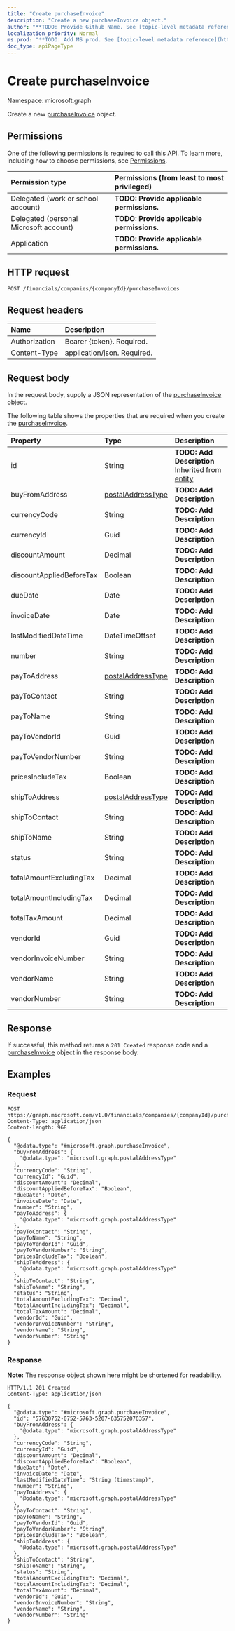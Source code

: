 ```yaml
---
title: "Create purchaseInvoice"
description: "Create a new purchaseInvoice object."
author: "**TODO: Provide Github Name. See [topic-level metadata reference](https://msgo.azurewebsites.net/add/document/guidelines/metadata.html#topic-level-metadata)**"
localization_priority: Normal
ms.prod: "**TODO: Add MS prod. See [topic-level metadata reference](https://msgo.azurewebsites.net/add/document/guidelines/metadata.html#topic-level-metadata)**"
doc_type: apiPageType
---
```


# Create purchaseInvoice
Namespace: microsoft.graph



Create a new [purchaseInvoice](../resources/purchaseinvoice.md) object.

## Permissions
One of the following permissions is required to call this API. To learn more, including how to choose permissions, see [Permissions](/graph/permissions-reference).

|Permission type|Permissions (from least to most privileged)|
|:---|:---|
|Delegated (work or school account)|**TODO: Provide applicable permissions.**|
|Delegated (personal Microsoft account)|**TODO: Provide applicable permissions.**|
|Application|**TODO: Provide applicable permissions.**|

## HTTP request

<!-- {
  "blockType": "ignored"
}
-->
``` http
POST /financials/companies/{companyId}/purchaseInvoices
```

## Request headers
|Name|Description|
|:---|:---|
|Authorization|Bearer {token}. Required.|
|Content-Type|application/json. Required.|

## Request body
In the request body, supply a JSON representation of the [purchaseInvoice](../resources/purchaseinvoice.md) object.

The following table shows the properties that are required when you create the [purchaseInvoice](../resources/purchaseinvoice.md).

|Property|Type|Description|
|:---|:---|:---|
|id|String|**TODO: Add Description** Inherited from [entity](../resources/entity.md)|
|buyFromAddress|[postalAddressType](../resources/postaladdresstype.md)|**TODO: Add Description**|
|currencyCode|String|**TODO: Add Description**|
|currencyId|Guid|**TODO: Add Description**|
|discountAmount|Decimal|**TODO: Add Description**|
|discountAppliedBeforeTax|Boolean|**TODO: Add Description**|
|dueDate|Date|**TODO: Add Description**|
|invoiceDate|Date|**TODO: Add Description**|
|lastModifiedDateTime|DateTimeOffset|**TODO: Add Description**|
|number|String|**TODO: Add Description**|
|payToAddress|[postalAddressType](../resources/postaladdresstype.md)|**TODO: Add Description**|
|payToContact|String|**TODO: Add Description**|
|payToName|String|**TODO: Add Description**|
|payToVendorId|Guid|**TODO: Add Description**|
|payToVendorNumber|String|**TODO: Add Description**|
|pricesIncludeTax|Boolean|**TODO: Add Description**|
|shipToAddress|[postalAddressType](../resources/postaladdresstype.md)|**TODO: Add Description**|
|shipToContact|String|**TODO: Add Description**|
|shipToName|String|**TODO: Add Description**|
|status|String|**TODO: Add Description**|
|totalAmountExcludingTax|Decimal|**TODO: Add Description**|
|totalAmountIncludingTax|Decimal|**TODO: Add Description**|
|totalTaxAmount|Decimal|**TODO: Add Description**|
|vendorId|Guid|**TODO: Add Description**|
|vendorInvoiceNumber|String|**TODO: Add Description**|
|vendorName|String|**TODO: Add Description**|
|vendorNumber|String|**TODO: Add Description**|



## Response

If successful, this method returns a `201 Created` response code and a [purchaseInvoice](../resources/purchaseinvoice.md) object in the response body.

## Examples

### Request
<!-- {
  "blockType": "request",
  "name": "create_purchaseinvoice_from_"
}
-->
``` http
POST https://graph.microsoft.com/v1.0/financials/companies/{companyId}/purchaseInvoices
Content-Type: application/json
Content-length: 968

{
  "@odata.type": "#microsoft.graph.purchaseInvoice",
  "buyFromAddress": {
    "@odata.type": "microsoft.graph.postalAddressType"
  },
  "currencyCode": "String",
  "currencyId": "Guid",
  "discountAmount": "Decimal",
  "discountAppliedBeforeTax": "Boolean",
  "dueDate": "Date",
  "invoiceDate": "Date",
  "number": "String",
  "payToAddress": {
    "@odata.type": "microsoft.graph.postalAddressType"
  },
  "payToContact": "String",
  "payToName": "String",
  "payToVendorId": "Guid",
  "payToVendorNumber": "String",
  "pricesIncludeTax": "Boolean",
  "shipToAddress": {
    "@odata.type": "microsoft.graph.postalAddressType"
  },
  "shipToContact": "String",
  "shipToName": "String",
  "status": "String",
  "totalAmountExcludingTax": "Decimal",
  "totalAmountIncludingTax": "Decimal",
  "totalTaxAmount": "Decimal",
  "vendorId": "Guid",
  "vendorInvoiceNumber": "String",
  "vendorName": "String",
  "vendorNumber": "String"
}
```


### Response
**Note:** The response object shown here might be shortened for readability.
<!-- {
  "blockType": "response",
  "truncated": true,
  "@odata.type": "microsoft.graph.purchaseInvoice"
}
-->
``` http
HTTP/1.1 201 Created
Content-Type: application/json

{
  "@odata.type": "#microsoft.graph.purchaseInvoice",
  "id": "57630752-0752-5763-5207-635752076357",
  "buyFromAddress": {
    "@odata.type": "microsoft.graph.postalAddressType"
  },
  "currencyCode": "String",
  "currencyId": "Guid",
  "discountAmount": "Decimal",
  "discountAppliedBeforeTax": "Boolean",
  "dueDate": "Date",
  "invoiceDate": "Date",
  "lastModifiedDateTime": "String (timestamp)",
  "number": "String",
  "payToAddress": {
    "@odata.type": "microsoft.graph.postalAddressType"
  },
  "payToContact": "String",
  "payToName": "String",
  "payToVendorId": "Guid",
  "payToVendorNumber": "String",
  "pricesIncludeTax": "Boolean",
  "shipToAddress": {
    "@odata.type": "microsoft.graph.postalAddressType"
  },
  "shipToContact": "String",
  "shipToName": "String",
  "status": "String",
  "totalAmountExcludingTax": "Decimal",
  "totalAmountIncludingTax": "Decimal",
  "totalTaxAmount": "Decimal",
  "vendorId": "Guid",
  "vendorInvoiceNumber": "String",
  "vendorName": "String",
  "vendorNumber": "String"
}
```

